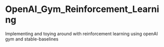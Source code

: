# OpenAI_Gym_Reinforcement_Learning
Implementing and toying around with reinforcement learning using openAI gym and stable-baselines
